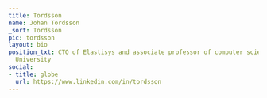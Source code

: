 ```yaml
---
title: Tordsson
name: Johan Tordsson
_sort: Tordsson
pic: tordsson
layout: bio
position_txt: CTO of Elastisys and associate professor of computer science at Umeå
  University
social:
- title: globe
  url: https://www.linkedin.com/in/tordsson
---
```


